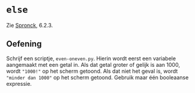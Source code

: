 # `else`
Zie [Spronck](http://www.spronck.net/pythonbook/pythonboek.pdf), 6.2.3.

## Oefening
Schrijf een scriptje, `even-oneven.py`. Hierin wordt eerst een variabele aangemaakt met een getal in. Als dat getal groter of gelijk is aan 1000, wordt `"1000!"` op het scherm getoond. Als dat niet het geval is, wordt `"minder dan 1000"` op het scherm getoond. Gebruik maar één booleaanse expressie.
